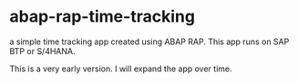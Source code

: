 # abap-rap-time-tracking
a simple time tracking app created using ABAP RAP. This app runs on SAP BTP or S/4HANA.

This is a very early version. I will expand the app over time.
